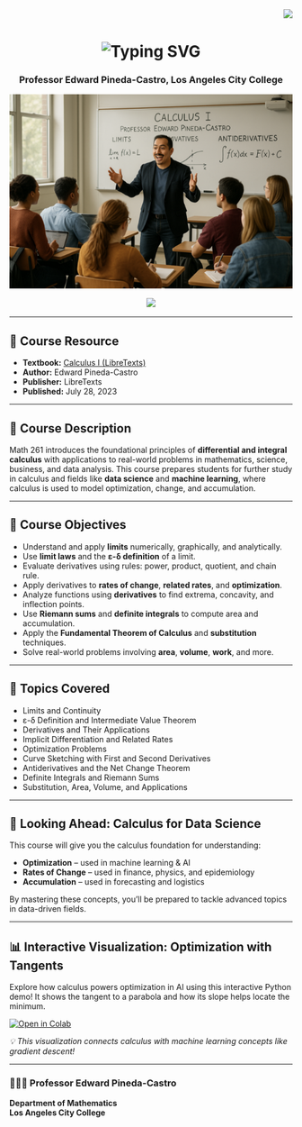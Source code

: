 <!-- Math 261: Calculus I README -->

<div align="right">
    <img src="https://visitor-badge.laobi.icu/badge?page_id=pineda0021.math261&reset=true" />
</div>

<h1 align="center">
    <img src="https://readme-typing-svg.herokuapp.com/?font=Righteous&size=30&center=true&vCenter=true&width=500&height=70&duration=4000&lines=Welcome+to+Math+261;Calculus+I+at+LACC" alt="Typing SVG" />
</h1>

<h3 align="center">Professor Edward Pineda-Castro, Los Angeles City College</h3>

<p align="center">
  <img src="https://raw.githubusercontent.com/pineda0021/Math-261-Calculus/main/Picture.png" width="600"/>
</p>

<p align="center">
    <img src="https://raw.githubusercontent.com/pineda0021/Math-261/main/assets/math261-classroom.png" width="600"/>
</p>

<hr/>

<h2>📘 Course Resource</h2>
<ul>
    <li><strong>Textbook:</strong> <a href="https://math.libretexts.org/Courses/Los_Angeles_City_College/MATH_261%3A_Calculus_I" target="_blank">Calculus I (LibreTexts)</a></li>
    <li><strong>Author:</strong> Edward Pineda-Castro</li>
    <li><strong>Publisher:</strong> LibreTexts</li>
    <li><strong>Published:</strong> July 28, 2023</li>
</ul>

<hr/>

<h2>📖 Course Description</h2>
<p>
    Math 261 introduces the foundational principles of <strong>differential and integral calculus</strong> with applications to real-world problems in mathematics, science, business, and data analysis.
    This course prepares students for further study in calculus and fields like <strong>data science</strong> and <strong>machine learning</strong>, where calculus is used to model optimization, change, and accumulation.
</p>

<hr/>

<h2>🎯 Course Objectives</h2>
<ul>
    <li>Understand and apply <strong>limits</strong> numerically, graphically, and analytically.</li>
    <li>Use <strong>limit laws</strong> and the <strong>ε-δ definition</strong> of a limit.</li>
    <li>Evaluate derivatives using rules: power, product, quotient, and chain rule.</li>
    <li>Apply derivatives to <strong>rates of change</strong>, <strong>related rates</strong>, and <strong>optimization</strong>.</li>
    <li>Analyze functions using <strong>derivatives</strong> to find extrema, concavity, and inflection points.</li>
    <li>Use <strong>Riemann sums</strong> and <strong>definite integrals</strong> to compute area and accumulation.</li>
    <li>Apply the <strong>Fundamental Theorem of Calculus</strong> and <strong>substitution</strong> techniques.</li>
    <li>Solve real-world problems involving <strong>area</strong>, <strong>volume</strong>, <strong>work</strong>, and more.</li>
</ul>

<hr/>

<h2>📌 Topics Covered</h2>
<ul>
    <li>Limits and Continuity</li>
    <li>ε-δ Definition and Intermediate Value Theorem</li>
    <li>Derivatives and Their Applications</li>
    <li>Implicit Differentiation and Related Rates</li>
    <li>Optimization Problems</li>
    <li>Curve Sketching with First and Second Derivatives</li>
    <li>Antiderivatives and the Net Change Theorem</li>
    <li>Definite Integrals and Riemann Sums</li>
    <li>Substitution, Area, Volume, and Applications</li>
</ul>

<hr/>

<h2>🚀 Looking Ahead: Calculus for Data Science</h2>
<p>
    This course will give you the calculus foundation for understanding:
</p>
<ul>
    <li><strong>Optimization</strong> – used in machine learning & AI</li>
    <li><strong>Rates of Change</strong> – used in finance, physics, and epidemiology</li>
    <li><strong>Accumulation</strong> – used in forecasting and logistics</li>
</ul>

<p>
    By mastering these concepts, you’ll be prepared to tackle advanced topics in data-driven fields.
</p>

<hr/>

<h2>📊 Interactive Visualization: Optimization with Tangents</h2>
<p>
    Explore how calculus powers optimization in AI using this interactive Python demo! It shows the tangent to a parabola and how its slope helps locate the minimum.
</p>

<p>
    <a href="https://colab.research.google.com/github/pineda0021/Math-261/blob/main/notebooks/Optimization_Tangent_Demo.ipynb" target="_blank">
        <img src="https://colab.research.google.com/assets/colab-badge.svg" alt="Open in Colab"/>
    </a>
</p>

<p><em>💡 This visualization connects calculus with machine learning concepts like gradient descent!</em></p>

<hr/>

<h3>👨🏽‍🏫 Professor Edward Pineda-Castro</h3>
<p>
    <strong>Department of Mathematics</strong><br/>
    <strong>Los Angeles City College</strong>
</p>

